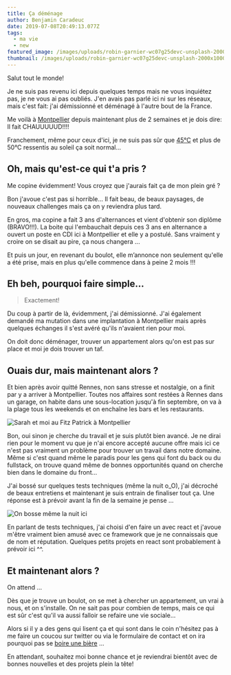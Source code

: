 ```yaml
---
title: Ça déménage
author: Benjamin Caradeuc
date: 2019-07-08T20:49:13.077Z
tags:
  - ma vie
  - new
featured_image: /images/uploads/robin-garnier-wc07g25devc-unsplash-2000x1000.jpg
thumbnail: /images/uploads/robin-garnier-wc07g25devc-unsplash-2000x1000.jpg
---
```

Salut tout le monde!

Je ne suis pas revenu ici depuis quelques temps mais ne vous inquiétez pas, je ne vous ai pas oubliés. J'en avais pas parlé ici ni sur les réseaux, mais c'est fait: j'ai démissionné et déménagé à l'autre bout de la France.

Me voilà à [Montpellier](https://fr.wikipedia.org/wiki/Montpellier) depuis maintenant plus de 2 semaines et je dois dire: Il fait CHAUUUUUD!!!!

Franchement, même pour ceux d'ici, je ne suis pas sûr que [45°C](https://www.francebleu.fr/infos/climat-environnement/les-45-degres-depasses-dans-l-herault-temperatures-records-1561737151) et plus de 50°C ressentis au soleil ça soit normal...

## Oh, mais qu'est-ce qui t'a pris ?

Me copine évidemment! Vous croyez que j'aurais fait ça de mon plein gré ? 

Bon j'avoue c'est pas si horrible... Il fait beau, de beaux paysages, de nouveaux challenges mais ça on y reviendra plus tard.

En gros, ma copine a fait 3 ans d'alternances et vient d'obtenir son diplôme (BRAVO!!!). La boite qui l'embauchait depuis ces 3 ans en alternance a ouvert un poste en CDI ici à Montpellier et elle y a postulé. Sans vraiment y croire on se disait au pire, ça nous changera ...

Et puis un jour, en revenant du boulot, elle m’annonce non seulement qu'elle a été prise, mais en plus qu'elle commence dans à peine 2 mois !!!

## Eh beh, pourquoi faire simple...

> Exactement!

Du coup à partir de là, évidemment, j'ai  démissionné. J'ai également demandé ma mutation dans une implantation à Montpellier mais après quelques échanges il s'est avéré qu'ils n'avaient rien pour moi. 

On doit donc déménager, trouver un appartement alors qu'on est pas sur place et moi je dois trouver un taf.

## Ouais dur, mais maintenant alors ?

Et bien après avoir quitté Rennes, non sans stresse et nostalgie, on a finit par y a arriver à Montpellier. Toutes nos affaires sont restées à Rennes dans un garage, on habite dans une sous-location jusqu'à fin septembre, on va à la plage tous les weekends et on enchaîne les bars et les restaurants.

![Sarah et moi au Fitz Patrick à Montpellier](/images/uploads/img_20190628_182125-collage.jpg "Sarah et moi au Fitz Patrick à Montpellier")

Bon, oui sinon je cherche du travail et je suis plutôt bien avancé. Je ne dirai rien pour le moment vu que je n'ai encore accepté aucune offre mais ici ce n'est pas vraiment un problème pour trouver un travail dans notre domaine. Même si c'est quand même le paradis pour les gens qui font du back ou du fullstack, on trouve quand même de bonnes opportunités quand on cherche bien dans le domaine du front...

J'ai bossé sur quelques tests techniques (même la nuit o_O), j'ai décroché de beaux entretiens et maintenant je suis entrain de finaliser tout ça. Une réponse est à prévoir avant la fin de la semaine je pense ...

![On bosse même la nuit ici](/images/uploads/img_20190626_231610-2000x1000.jpg "On bosse même la nuit ici")

En parlant de tests techniques, j'ai choisi d'en faire un avec react et j'avoue m'être vraiment bien amusé avec ce framework que je ne connaissais que de nom et réputation. Quelques petits projets en react sont probablement à prévoir ici ^^.

## Et maintenant alors ?

On attend ... 

Dès que je trouve un boulot, on se met à chercher un appartement, un vrai à nous, et on s'installe. On ne sait pas pour combien de temps, mais ce qui est sûr c'est qu'il va aussi falloir se refaire une vie sociale... 

Alors si il y a des gens qui lisent ça et qui sont dans le coin n'hésitez pas à me faire un coucou sur twitter ou via le formulaire de contact et on ira pourquoi pas se [boire une bière](https://untappd.com/user/ZeZeN) ... 

En attendant, souhaitez moi bonne chance et je reviendrai bientôt avec de bonnes nouvelles et des projets plein la tête!
